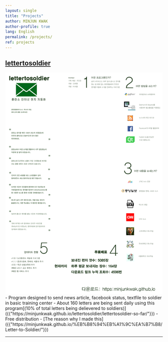 ```yaml
---
layout: single
title: "Projects"
author: MINJUN KWAK
author-profile: true
lang: English
permalink: /projects/
ref: projects
---
```


## [lettertosoldier]({{"https://minjunkwak.github.io/lettertosoldier/lettertosoldier-kor-download/"}})
<img src="/assets/lettertosoldier/final4.jpg">
- Program designed to send news article, facebook status, textfile to soldier in basic training center
- About 160 letters are being sent daily using this program[(10% of total letters being delievered to soldiers)]({{"https://minjunkwak.github.io/lettertosoldier/lettertosoldier-so-far/"}})
- Free distribution
- [The reason why I made this]({{"https://minjunkwak.github.io/%EB%B8%94%EB%A1%9C%EA%B7%B8/Letter-to-Soldier/"}})

---

